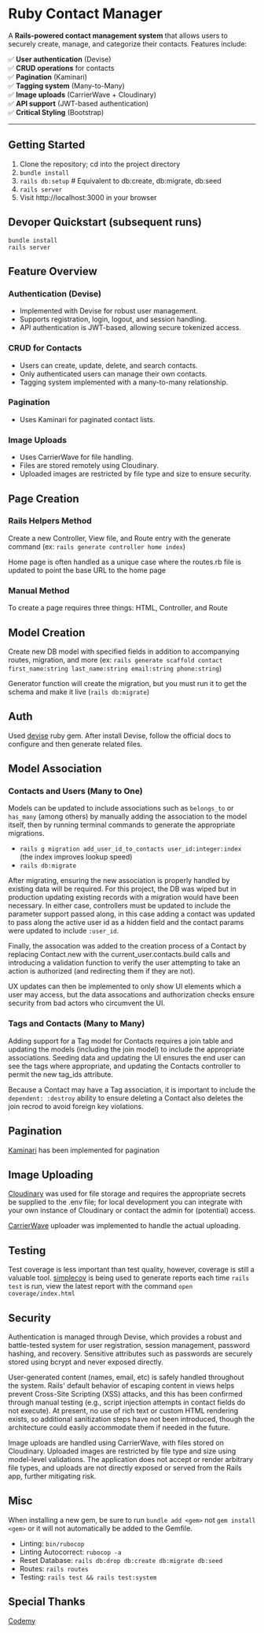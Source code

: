 # Ruby Contact Manager

A **Rails-powered contact management system** that allows users to securely create, manage, and categorize their contacts. Features include:

✅ **User authentication** (Devise)  
✅ **CRUD operations** for contacts  
✅ **Pagination** (Kaminari)  
✅ **Tagging system** (Many-to-Many)  
✅ **Image uploads** (CarrierWave + Cloudinary)  
✅ **API support** (JWT-based authentication)  
✅ **Critical Styling** (Bootstrap)

---

## **Getting Started**

1. Clone the repository; cd into the project directory
2. `bundle install`
3. `rails db:setup` # Equivalent to db:create, db:migrate, db:seed
4. `rails server`
5. Visit http://localhost:3000 in your browser

## **Devoper Quickstart (subsequent runs)**

```
bundle install
rails server
```

## Feature Overview

### Authentication (Devise)

- Implemented with Devise for robust user management.
- Supports registration, login, logout, and session handling.
- API authentication is JWT-based, allowing secure tokenized access.

### CRUD for Contacts

- Users can create, update, delete, and search contacts.
- Only authenticated users can manage their own contacts.
- Tagging system implemented with a many-to-many relationship.

### Pagination

- Uses Kaminari for paginated contact lists.

### Image Uploads

- Uses CarrierWave for file handling.
- Files are stored remotely using Cloudinary.
- Uploaded images are restricted by file type and size to ensure security.

## Page Creation

### Rails Helpers Method

Create a new Controller, View file, and Route entry with the generate command (ex: `rails generate controller home index`)

Home page is often handled as a unique case where the routes.rb file is updated to point the base URL to the home page

### Manual Method

To create a page requires three things: HTML, Controller, and Route

## Model Creation

Create new DB model with specified fields in addition to accompanying routes, migration, and more (ex: `rails generate scaffold contact first_name:string last_name:string email:string phone:string`)

Generator function will create the migration, but you must run it to get the schema and make it live (`rails db:migrate`)

## Auth

Used [devise](https://rubygems.org/gems/devise) ruby gem.
After install Devise, follow the official docs to configure and then generate related files.

## Model Association

### Contacts and Users (Many to One)

Models can be updated to include associations such as `belongs_to` or `has_many` (among others) by manually adding the association to the model itself, then by running terminal commands to generate the appropriate migrations.

- `rails g migration add_user_id_to_contacts user_id:integer:index` (the index improves lookup speed)
- `rails db:migrate`

After migrating, ensuring the new association is properly handled by existing data will be required. For this project, the DB was wiped but in production updating existing records with a migration would have been necessary. In either case, controllers must be updated to include the parameter support passed along, in this case adding a contact was updated to pass along the active user id as a hidden field and the contact params were updated to include `:user_id`.

Finally, the assocation was added to the creation process of a Contact by replacing Contact.new with the current_user.contacts.build calls and introducing a validation function to verify the user attempting to take an action is authorized (and redirecting them if they are not).

UX updates can then be implemented to only show UI elements which a user may access, but the data assocations and authorization checks ensure security from bad actors who circumvent the UI.

### Tags and Contacts (Many to Many)

Adding support for a Tag model for Contacts requires a join table and updating the models (including the join model) to include the appropriate associations. Seeding data and updating the UI ensures the end user can see the tags where appropriate, and updating the Contacts controller to permit the new tag_ids attribute.

Because a Contact may have a Tag association, it is important to include the `dependent: :destroy` ability to ensure deleting a Contact also deletes the join recrod to avoid foreign key violations.

## Pagination

[Kaminari](https://github.com/kaminari/kaminari) has been implemented for pagination

## Image Uploading

[Cloudinary](https://cloudinary.com/documentation/rails_integration) was used for file storage and requires the appropriate secrets be supplied to the .env file; for local development you can integrate with your own instance of Cloudinary or contact the admin for (potential) access.

[CarrierWave](https://rubygems.org/gems/carrierwave) uploader was implemented to handle the actual uploading.

## Testing

Test coverage is less important than test quality, however, coverage is still a valuable tool. [simplecov](https://github.com/simplecov-ruby/simplecov) is being used to generate reports each time `rails test` is run, view the latest report with the command `open coverage/index.html`

## Security

Authentication is managed through Devise, which provides a robust and battle-tested system for user registration, session management, password hashing, and recovery. Sensitive attributes such as passwords are securely stored using bcrypt and never exposed directly.

User-generated content (names, email, etc) is safely handled throughout the system. Rails' default behavior of escaping content in views helps prevent Cross-Site Scripting (XSS) attacks, and this has been confirmed through manual testing (e.g., script injection attempts in contact fields do not execute). At present, no use of rich text or custom HTML rendering exists, so additional sanitization steps have not been introduced, though the architecture could easily accommodate them if needed in the future.

Image uploads are handled using CarrierWave, with files stored on Cloudinary. Uploaded images are restricted by file type and size using model-level validations. The application does not accept or render arbitrary file types, and uploads are not directly exposed or served from the Rails app, further mitigating risk.

## Misc

When installing a new gem, be sure to run `bundle add <gem>` not `gem install <gem>` or it will not automatically be added to the Gemfile.

- Linting: `bin/rubocop`
- Linting Autocorrect: `rubocop -a`
- Reset Database: `rails db:drop db:create db:migrate db:seed`
- Routes: `rails routes`
- Testing: `rails test && rails test:system`

## Special Thanks

[Codemy](https://www.youtube.com/watch?v=fmyvWz5TUWg)
